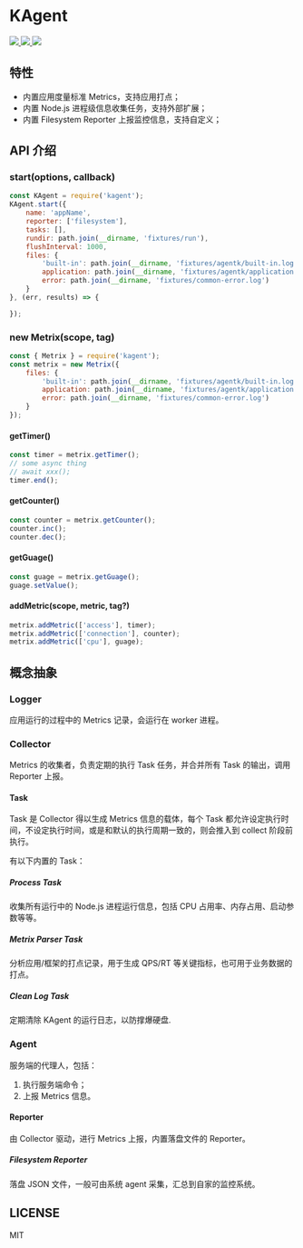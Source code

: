 
<p align=center>
    <h1>KAgent</h1>
    <a href="https://github.com/kaola-fed/kagent">
        <img src="https://img.shields.io/npm/v/kagent.svg?style=for-the-badge"/>
    </a>
    <a href="https://travis-ci.org/kaola-fed/agentk">
        <img src="https://img.shields.io/travis-ci/kaola-fed/kagent.svg?branch=feature_megalo&style=for-the-badge"/>
    </a>
    <a href="https://codecov.io/gh/kaola-fed/kagent">
        <img src="https://img.shields.io/codecov/c/github/kaola-fed/kagent.svg?style=for-the-badge"/>
    </a>
</p>

## 特性
* 内置应用度量标准 Metrics，支持应用打点；
* 内置 Node.js 进程级信息收集任务，支持外部扩展；
* 内置 Filesystem Reporter 上报监控信息，支持自定义；

## API 介绍
### start(options, callback)
```js
const KAgent = require('kagent');
KAgent.start({
    name: 'appName',
    reporter: ['filesystem'],
    tasks: [],
    rundir: path.join(__dirname, 'fixtures/run'),
    flushInterval: 1000,
    files: {
        'built-in': path.join(__dirname, 'fixtures/agentk/built-in.log'),
        application: path.join(__dirname, 'fixtures/agentk/application.log'),
        error: path.join(__dirname, 'fixtures/common-error.log')
    }
}, (err, results) => {

});
```

### new Metrix(scope, tag)
```js
const { Metrix } = require('kagent');
const metrix = new Metrix({
    files: {
        'built-in': path.join(__dirname, 'fixtures/agentk/built-in.log'),
        application: path.join(__dirname, 'fixtures/agentk/application.log'),
        error: path.join(__dirname, 'fixtures/common-error.log')
    }
});
```

#### getTimer()
```js
const timer = metrix.getTimer();
// some async thing
// await xxx();
timer.end();
```

#### getCounter()
```js
const counter = metrix.getCounter();
counter.inc();
counter.dec();
```

#### getGuage()
```js
const guage = metrix.getGuage();
guage.setValue();
```

#### addMetric(scope, metric, tag?)
```js
metrix.addMetric(['access'], timer);
metrix.addMetric(['connection'], counter);
metrix.addMetric(['cpu'], guage);
```

## 概念抽象
### Logger
应用运行的过程中的 Metrics 记录，会运行在 worker 进程。

### Collector
Metrics 的收集者，负责定期的执行 Task 任务，并合并所有 Task 的输出，调用 Reporter 上报。

#### Task
Task 是 Collector 得以生成 Metrics 信息的载体，每个 Task 都允许设定执行时间，不设定执行时间，或是和默认的执行周期一致的，则会推入到 collect 阶段前执行。

有以下内置的 Task：

##### Process Task
收集所有运行中的 Node.js 进程运行信息，包括 CPU 占用率、内存占用、启动参数等等。

##### Metrix Parser Task
分析应用/框架的打点记录，用于生成 QPS/RT 等关键指标，也可用于业务数据的打点。

##### Clean Log Task
定期清除 KAgent 的运行日志，以防撑爆硬盘.

### Agent
服务端的代理人，包括：

1. 执行服务端命令；
2. 上报 Metrics 信息。

#### Reporter
由 Collector 驱动，进行 Metrics 上报，内置落盘文件的 Reporter。

##### Filesystem Reporter
落盘 JSON 文件，一般可由系统 agent 采集，汇总到自家的监控系统。

## LICENSE
MIT
